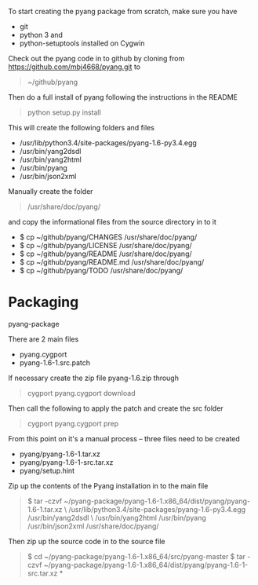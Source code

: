 To start creating the pyang package from scratch, make sure you have 
- git 
- python 3 and 
- python-setuptools 
installed on Cygwin 

Check out the pyang code in to github by cloning from https://github.com/mbj4668/pyang.git to
> ~/github/pyang

Then do a full install of pyang following the instructions in the README

> python setup.py install

This will create the following folders and files
- /usr/lib/python3.4/site-packages/pyang-1.6-py3.4.egg
- /usr/bin/yang2dsdl
- /usr/bin/yang2html
- /usr/bin/pyang
- /usr/bin/json2xml


Manually create the folder 
> /usr/share/doc/pyang/

and copy the informational files from the source directory in to it

- $ cp ~/github/pyang/CHANGES /usr/share/doc/pyang/ 
- $ cp ~/github/pyang/LICENSE /usr/share/doc/pyang/
- $ cp ~/github/pyang/README /usr/share/doc/pyang/
- $ cp ~/github/pyang/README.md /usr/share/doc/pyang/
- $ cp ~/github/pyang/TODO /usr/share/doc/pyang/


# Packaging
pyang-package

There are 2 main files
- pyang.cygport
- pyang-1.6-1.src.patch

If necessary create the zip file pyang-1.6.zip through 
> cygport pyang.cygport download

Then call the following to apply the patch and create the src folder
> cygport pyang.cygport prep

From this point on it's a manual process – three files need to be created
- pyang/pyang-1.6-1.tar.xz
- pyang/pyang-1.6-1-src.tar.xz
- pyang/setup.hint

Zip up the contents of the Pyang installation in to the main file 
> $ tar -czvf  ~/pyang-package/pyang-1.6-1.x86_64/dist/pyang/pyang-1.6-1.tar.xz \ /usr/lib/python3.4/site-packages/pyang-1.6-py3.4.egg /usr/bin/yang2dsdl \ /usr/bin/yang2html /usr/bin/pyang /usr/bin/json2xml /usr/share/doc/pyang/

Then zip up the source code in to the source file
> $ cd ~/pyang-package/pyang-1.6-1.x86_64/src/pyang-master
> $ tar -czvf ~/pyang-package/pyang-1.6-1.x86_64/dist/pyang/pyang-1.6-1-src.tar.xz *
